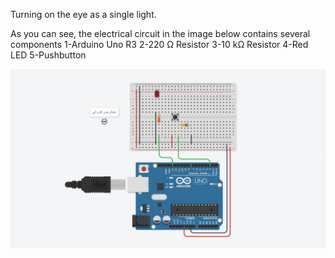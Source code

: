 Turning on the eye as a single light.

As you can see, the electrical circuit in the image below contains several components 
1-Arduino Uno R3
2-220 Ω Resistor
3-10 kΩ Resistor
4-Red LED
5-Pushbutton

![picture](Circuit.jpeg)

